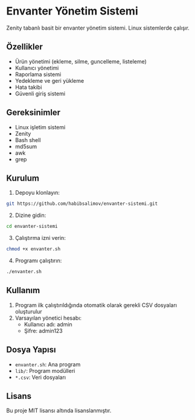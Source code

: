# Envanter Yönetim Sistemi

Zenity tabanlı basit bir envanter yönetim sistemi. Linux sistemlerde çalışır.

## Özellikler

- Ürün yönetimi (ekleme, silme, guncelleme, listeleme)
- Kullanıcı yönetimi
- Raporlama sistemi
- Yedekleme ve geri yükleme
- Hata takibi
- Güvenli giriş sistemi

## Gereksinimler

- Linux işletim sistemi
- Zenity
- Bash shell
- md5sum
- awk
- grep

## Kurulum

1. Depoyu klonlayın:
```bash
git https://github.com/habibsalimov/envanter-sistemi.git
```

2. Dizine gidin:
```bash
cd envanter-sistemi
```

3. Çalıştırma izni verin:
```bash
chmod +x envanter.sh
```

4. Programı çalıştırın:
```bash
./envanter.sh
```

## Kullanım

1. Program ilk çalıştırıldığında otomatik olarak gerekli CSV dosyaları oluşturulur
2. Varsayılan yönetici hesabı:
   - Kullanıcı adı: admin
   - Şifre: admin123

## Dosya Yapısı

- `envanter.sh`: Ana program
- `lib/`: Program modülleri
- `*.csv`: Veri dosyaları

## Lisans

Bu proje MIT lisansı altında lisanslanmıştır.
